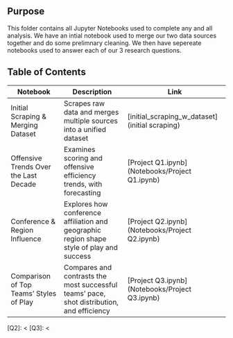 ## Purpose

This folder contains all Jupyter Notebooks used to complete any and all analysis. We have an intial notebook used to merge our two data sources together and do some prelimnary cleaning. We then have sepereate notebooks used to answer each of our 3 research questions. 

## Table of Contents

| Notebook | Description | Link |
|--------------|------------|---------|
| Initial Scraping & Merging Dataset | Scrapes raw data and merges multiple sources into a unified dataset | [initial_scraping_w_dataset](initial scraping)|
| Offensive Trends Over the Last Decade | Examines scoring and offensive efficiency trends, with forecasting | [Project Q1.ipynb](Notebooks/Project Q1.ipynb)|
| Conference & Region Influence | Explores how conference affiliation and geographic region shape style of play and success | [Project Q2.ipynb](Notebooks/Project Q2.ipynb) |
| Comparison of Top Teams’ Styles of Play | Compares and contrasts the most successful teams’ pace, shot distribution, and efficiency | [Project Q3.ipynb](Notebooks/Project Q3.ipynb)|


[intial scraping]: <https://github.com/samandrews27/BAIS3250-Project/blob/main/Notebooks/initial_scraping_w_dataset.ipynb>
[Q1]: <https://github.com/samandrews27/BAIS3250-Project/blob/main/Notebooks/Project%20Q1.ipynb>
[Q2]: <
[Q3]: <
